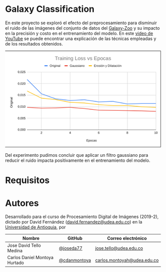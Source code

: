 # Galaxy Classification

En este proyecto se exploró el efecto del preprocesamiento para disminuir el ruido de las imágenes del conjunto de datos del [Galaxy-Zoo](https://www.kaggle.com/c/galaxy-zoo-the-galaxy-challenge) y su impacto en la precisión y costo en el entrenamiento del modelo. En este [video de YouTube](https://www.youtube.com/watch?v=qqiEUqKTnmM&feature=youtu.be) se puede encontrar una explicación de las técnicas empleadas y de los resultados obtenidos.

![](/img/training-loss.png)

Del experimento pudimos concluir que aplicar un filtro gaussiano para reducir el ruido impacta positivamente en el entrenamiento del modelo.


# Requisitos



# Autores 

Desarrollado para el curso de Procesamiento Digital de Imágenes (2019-2), dictado por David Fernández (david.fernandez@udea.edu.co) en la [Universidad de Antioquia](http://udea.edu.co/), por 

| Nombre | GitHub | Correo electrónico |
|---|---| ---|
|Jose David Tello Medina | [@joseda77](https://github.com/joseda77) |  jose.tello@udea.edu.co |
| Carlos Daniel Montoya Hurtado | [@cdanmontoya](https://github.com/cdanmontoya) | carlos.montoyah@udea.edu.co |